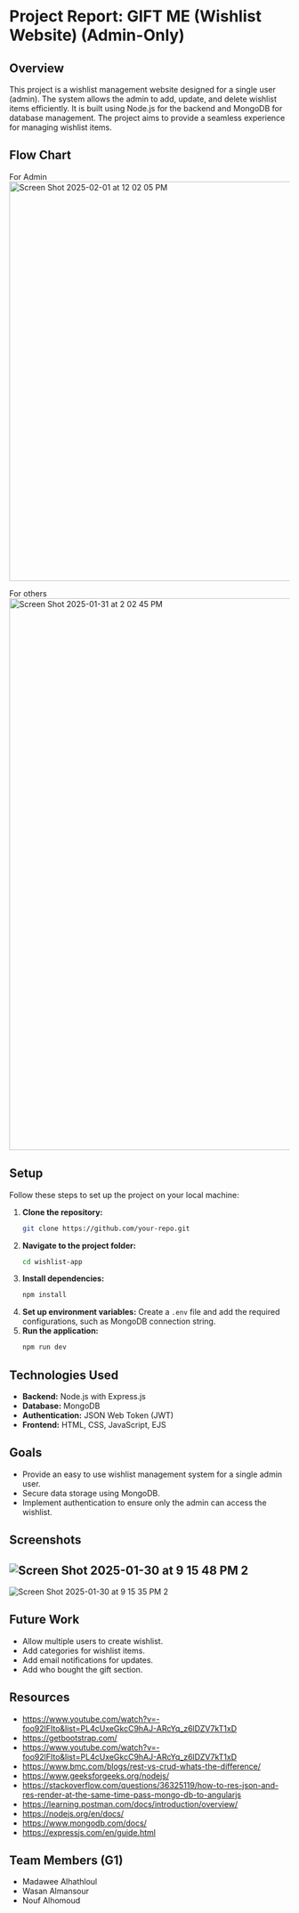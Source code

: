 # Project Report: GIFT ME (Wishlist Website) (Admin-Only)

## Overview
This project is a wishlist management website designed for a single user (admin). The system allows the admin to add, update, and delete wishlist items efficiently. It is built using Node.js for the backend and MongoDB for database management. The project aims to provide a seamless experience for managing wishlist items.

## Flow Chart
For Admin
<img width="718" alt="Screen Shot 2025-02-01 at 12 02 05 PM" src="https://github.com/user-attachments/assets/c0a64f70-27ec-48ac-a035-cd401de82049" />



For others 
<img width="992" alt="Screen Shot 2025-01-31 at 2 02 45 PM" src="https://github.com/user-attachments/assets/79c73736-4450-4ed0-9963-aec6bff87b80" />




## Setup
Follow these steps to set up the project on your local machine:

1. **Clone the repository:**
   ```bash
   git clone https://github.com/your-repo.git
   ```
2. **Navigate to the project folder:**
   ```bash
   cd wishlist-app
   ```
3. **Install dependencies:**
   ```bash
   npm install
   ```
4. **Set up environment variables:**
   Create a `.env` file and add the required configurations, such as MongoDB connection string.
5. **Run the application:**
   ```bash
   npm run dev
   ```

## Technologies Used
- **Backend:** Node.js with Express.js
- **Database:** MongoDB
- **Authentication:** JSON Web Token (JWT)
- **Frontend:** HTML, CSS, JavaScript, EJS 

## Goals
- Provide an easy to use wishlist management system for a single admin user.
- Secure data storage using MongoDB.
- Implement authentication to ensure only the admin can access the wishlist.

## Screenshots

![Screen Shot 2025-01-30 at 9 15 48 PM 2](https://github.com/user-attachments/assets/e4c0d2f5-6d0d-44bb-bdef-0919bc47d869)
-----------------------------------------------------------------------------------------------------------------------------
![Screen Shot 2025-01-30 at 9 15 35 PM 2](https://github.com/user-attachments/assets/94960b60-bc32-49e0-9bce-84d78dee2f61)

## Future Work
- Allow multiple users to create wishlist.
- Add categories for wishlist items.
- Add email notifications for updates.
- Add who bought the gift section.

## Resources
- https://www.youtube.com/watch?v=-foo92lFIto&list=PL4cUxeGkcC9hAJ-ARcYq_z6lDZV7kT1xD
- https://getbootstrap.com/
- https://www.youtube.com/watch?v=-foo92lFIto&list=PL4cUxeGkcC9hAJ-ARcYq_z6lDZV7kT1xD
- https://www.bmc.com/blogs/rest-vs-crud-whats-the-difference/
- https://www.geeksforgeeks.org/nodejs/
- https://stackoverflow.com/questions/36325119/how-to-res-json-and-res-render-at-the-same-time-pass-mongo-db-to-angularjs
- https://learning.postman.com/docs/introduction/overview/
- https://nodejs.org/en/docs/
- https://www.mongodb.com/docs/
- https://expressjs.com/en/guide.html

## Team Members (G1)
- Madawee Alhathloul
- Wasan Almansour
- Nouf Alhomoud
